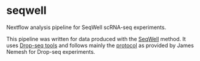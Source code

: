# seqwell
Nextflow analysis pipeline for SeqWell scRNA-seq experiments.

This pipeline was written for data produced with the [SeqWell](https://www.nature.com/articles/nmeth.4179#methods)
 method. It uses [Drop-seq tools](http://mccarrolllab.com/dropseq/) and follows mainly the [protocol](http://mccarrolllab.com/wp-content/uploads/2016/03/Drop-seqAlignmentCookbookv1.2Jan2016.pdf)
  as provided by James Nemesh for Drop-seq
 experiments.
